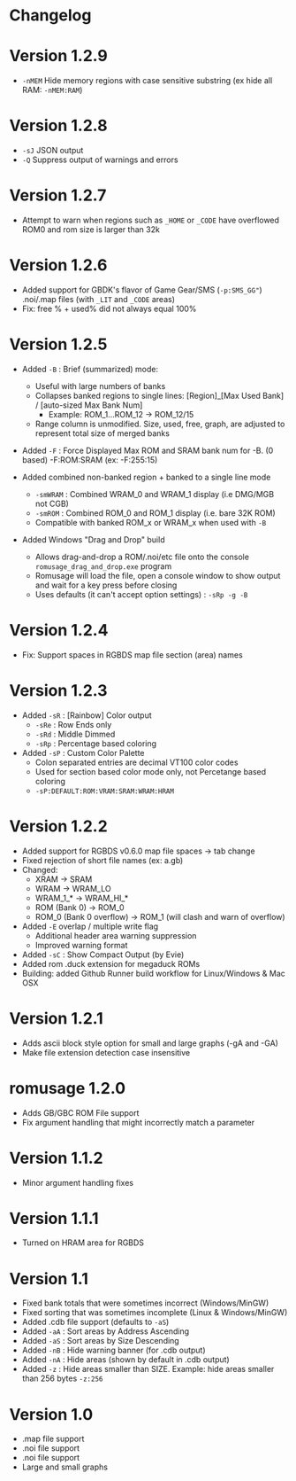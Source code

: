 Changelog
=========

# Version 1.2.9
- `-nMEM` Hide memory regions with case sensitive substring (ex hide all RAM: `-nMEM:RAM`)

# Version 1.2.8
- `-sJ` JSON output
- `-Q` Suppress output of warnings and errors

# Version 1.2.7
- Attempt to warn when regions such as `_HOME` or `_CODE` have overflowed ROM0 and rom size is larger than 32k

# Version 1.2.6
- Added support for GBDK's flavor of Game Gear/SMS (`-p:SMS_GG"`) .noi/.map files (with `_LIT` and `_CODE` areas)
- Fix: free % + used% did not always equal 100%

# Version 1.2.5
- Added `-B` : Brief (summarized) mode:
  - Useful with large numbers of banks
  - Collapses banked regions to single lines: [Region]_[Max Used Bank] / [auto-sized Max Bank Num]
    - Example: ROM_1...ROM_12 -> ROM_12/15
  - Range column is unmodified. Size, used, free, graph, are adjusted to represent total size of merged banks

- Added `-F` : Force Displayed Max ROM and SRAM bank num for -B. (0 based) -F:ROM:SRAM (ex: -F:255:15)

- Added combined non-banked region + banked to a single line mode
  - `-smWRAM` : Combined WRAM_0 and WRAM_1 display (i.e DMG/MGB not CGB)
  - `-smROM`  : Combined ROM_0 and ROM_1 display (i.e. bare 32K ROM)
  - Compatible with banked ROM_x or WRAM_x when used with `-B`

- Added Windows "Drag and Drop" build
  - Allows drag-and-drop a ROM/.noi/etc file onto the console `romusage_drag_and_drop.exe` program
  - Romusage will load the file, open a console window to show output and wait for a key press before closing
  - Uses defaults (it can't accept option settings) : `-sRp -g -B`

# Version 1.2.4
- Fix: Support spaces in RGBDS map file section (area) names

# Version 1.2.3
- Added `-sR` : [Rainbow] Color output
  - `-sRe` : Row Ends only
  - `-sRd` : Middle Dimmed
  - `-sRp` : Percentage based coloring
- Added `-sP` : Custom Color Palette
  -  Colon separated entries are decimal VT100 color codes
  -  Used for section based color mode only, not Percetange based coloring
  - `-sP:DEFAULT:ROM:VRAM:SRAM:WRAM:HRAM`

# Version 1.2.2
- Added support for RGBDS v0.6.0 map file spaces -> tab change
- Fixed rejection of short file names (ex: a.gb)
- Changed:
  - XRAM -> SRAM
  - WRAM -> WRAM_LO
  - WRAM_1_* -> WRAM_HI_*
  - ROM (Bank 0) -> ROM_0
  - ROM_0 (Bank 0 overflow) -> ROM_1 (will clash and warn of overflow)
- Added `-E` overlap / multiple write flag
  - Additional header area warning suppression
  - Improved warning format
- Added `-sC` : Show Compact Output (by Evie)
- Added rom .duck extension for megaduck ROMs
- Building: added Github Runner build workflow for Linux/Windows & Mac OSX

# Version 1.2.1
- Adds ascii block style option for small and large graphs (-gA and -GA)
- Make file extension detection case insensitive

# romusage 1.2.0
- Adds GB/GBC ROM File support
- Fix argument handling that might incorrectly match a parameter

# Version 1.1.2
- Minor argument handling fixes

# Version 1.1.1
- Turned on HRAM area for RGBDS

# Version 1.1
- Fixed bank totals that were sometimes incorrect (Windows/MinGW)
- Fixed sorting that was sometimes incomplete (Linux & Windows/MinGW)
- Added .cdb file support (defaults to `-aS`)
- Added `-aA` : Sort areas by Address Ascending 
- Added `-aS` : Sort areas by Size Descending
- Added `-nB` : Hide warning banner (for .cdb output)
- Added `-nA` : Hide areas (shown by default in .cdb output)
- Added `-z`  : Hide areas smaller than SIZE. Example: hide areas smaller than 256 bytes `-z:256`

# Version 1.0
- .map file support
- .noi file support
- .noi file support
- Large and small graphs
